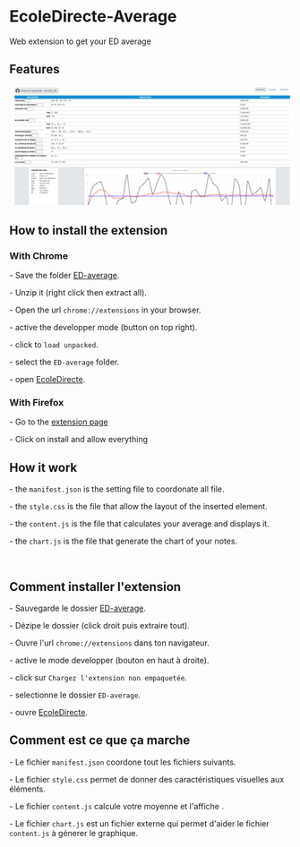 # EcoleDirecte-Average
<p>Web extension to get your ED average</p>
<h2>Features</h2>
<img src="./demo.png">
<h2>How to install the extension</h2>
<h3>With Chrome</h3>
<p> - Save the folder <a href="[ED-average.zip](https://github.com/sklbz/EcoleDirecte-Average-v2/raw/main/ED-average.zip)">ED-average</a>.</p>
<p> - Unzip it (right click then extract all).</p>
<p> - Open the url <code>chrome://extensions</code> in your browser.</p>
<p> - active the developper mode (button on top right).</p>
<p> - click to <code>load unpacked</code>.</p>
<p> - select the <code>ED-average</code> folder.</p>
<p> - open <a href="https://www.ecoledirecte.com" target="_blank">EcoleDirecte</a>.</p>
<h3>With Firefox</h3>
<p> - Go to the <a href="https://addons.mozilla.org/fr/firefox/addon/ed-average-v2/">extension page</a></p>
<p> - Click on install and allow everything</p>
<h2>How it work</h2>
<p> - the <code>manifest.json</code> is the setting file to coordonate all file.</p>
<p> - the <code>style.css</code> is the file that allow the layout of the inserted element.</p>
<p> - the <code>content.js</code> is the file that calculates your average and displays it.</p>
<p> - the <code>chart.js</code> is the file that generate the chart of your notes.</p>
<br />
<h2>Comment installer l'extension</h2>
<p> - Sauvegarde le dossier <a href="https://github.com/sklbz/EcoleDirecte-Average/raw/main/ED-Average.zip">ED-average</a>.</p>
<p> - Dézipe le dossier (click droit puis extraire tout).</p>
<p> - Ouvre l'url <code>chrome://extensions</code> dans ton navigateur.</p>
<p> - active le mode developper (bouton en haut à droite).</p>
<p> - click sur <code>Chargez l'extension non empaquetée</code>.</p>
<p> - selectionne le dossier <code>ED-average</code>.</p>
<p> - ouvre <a href="https://www.ecoledirecte.com" target="_blank">EcoleDirecte</a>.</p>
<h2>Comment est ce que ça marche</h2>
<p> - Le fichier <code>manifest.json</code> coordone tout les fichiers suivants.</p>
<p> - Le fichier <code>style.css</code> permet de donner des caractéristiques visuelles aux éléments.</p>
<p> - Le fichier <code>content.js</code> calcule votre moyenne et l'affiche .</p>
<p> - Le fichier <code>chart.js</code> est un fichier externe qui permet d'aider le fichier <code>content.js</code> à génerer le graphique.</p>
